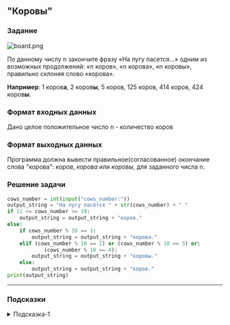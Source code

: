 ## "Коровы"

### Задание

![board.png](img/cow2.gif) 

По данному числу n закончите фразу «На лугу пасется...» одним из возможных продолжений:
 «n коров», «n корова», «n коровы», правильно склоняя слово «корова».

**Например**: 1 коров**а**, 2 коров**ы**, 5 коров, 125 коров, 414 коров, 424 коров**ы**.

### Формат входных данных

Дано целое положительное число n - количество коров

### Формат выходных данных

Программа должна вывести правильное(согласованное) окончание слова "корова": 
_коров_, _корова_ или _коровы_, для заданного числа n.

### Решение задачи

```python
cows_number = int(input("cows_number:"))
output_string = "На лугу пасётся " + str(cows_number) + " "
if 11 <= cows_number <= 19:
    output_string = output_string + "коров."
else:
    if cows_number % 10 == 1:
        output_string = output_string + "корова."
    elif (cows_number % 10 == 2) or (cows_number % 10 == 3) or\
            (cows_number % 10 == 4):
        output_string = output_string + "коровы."
    else:
        output_string = output_string + "коров."
print(output_string)

```

---
### Подсказки

<details>
<summary>Подсказка-1</summary>
Возьмите листок бумаги и выписывайте все согласования: <br>
<i>1 корова</i> <br>
<i>2, 3, 4 коровы</i> <br>
<i>5 коров</i><br>
... <br>
пока не найдете закономерность.
</details>

